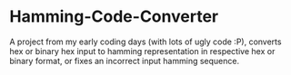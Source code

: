 Hamming-Code-Converter
======================

A project from my early coding days (with lots of ugly code :P), converts hex or binary hex input to hamming representation in respective hex or binary format, or fixes an incorrect input hamming sequence.
